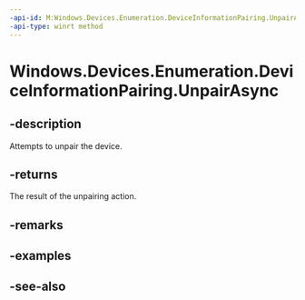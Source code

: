 ```yaml
---
-api-id: M:Windows.Devices.Enumeration.DeviceInformationPairing.UnpairAsync
-api-type: winrt method
---
```


<!-- Method syntax
public Windows.Foundation.IAsyncOperation<Windows.Devices.Enumeration.DeviceUnpairingResult> UnpairAsync()
-->

# Windows.Devices.Enumeration.DeviceInformationPairing.UnpairAsync

## -description
Attempts to unpair the device.

## -returns
The result of the unpairing action.

## -remarks

## -examples

## -see-also

